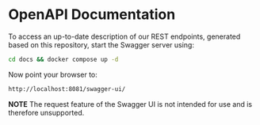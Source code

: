 <a id="openapi"></a>

# OpenAPI Documentation

To access an up-to-date description of our REST endpoints, generated based on this repository, start the Swagger server using:

```sh
cd docs && docker compose up -d
```

Now point your browser to:

```default
http://localhost:8081/swagger-ui/
```

**NOTE** The request feature of the Swagger UI is not intended for use and is therefore unsupported.
